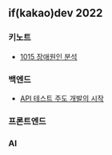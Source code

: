 ## if(kakao)dev 2022 

### 키노트
- [1015 장애원인 분석](https://github.com/sieunp06/TIL/blob/main/conferences/if%20%EC%B9%B4%EC%B9%B4%EC%98%A4%202022/%ED%82%A4%EB%85%B8%ED%8A%B8/1015-%EC%9E%A5%EC%95%A0-%EC%9B%90%EC%9D%B8-%EB%B6%84%EC%84%9D.md)

### 백엔드
- [API 테스트 주도 개발의 시작](https://github.com/sieunp06/TIL/blob/main/conferences/if(kakao)dev%202022/%EB%B0%B1%EC%97%94%EB%93%9C/API-%ED%85%8C%EC%8A%A4%ED%8A%B8-%EC%A3%BC%EB%8F%84-%EA%B0%9C%EB%B0%9C%EC%9D%98-%EC%8B%9C%EC%9E%91.md)

### 프론트엔드

### AI